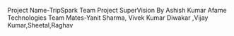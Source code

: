 Project Name-TripSpark Team Project SuperVision By Ashish Kumar Afame Technologies Team Mates-Yanit Sharma, Vivek Kumar Diwakar ,Vijay Kumar,Sheetal,Raghav
